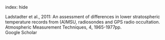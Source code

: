 index: hide

<div class="Citation">

  <div class="Citation-body">
    <div class="Citation-text">Ladstadter et al., 2011: An assessment of differences in lower stratospheric temperature records from (A)MSU, radiosondes and GPS radio occultation. <span class="Article-journal">Atmospheric Measurement Techniques, </span><span class="Article-volume">4, </span>1965-1977pp.</div>
    <div class="Citation-links">
      <div class="CitationLink" data-href="https://scholar.google.com/scholar?q=An+assessment+of+differences+in+lower+stratospheric+temperature+records+from+%28A%29MSU%2C+radiosondes+and+GPS+radio+occultation">
        <div class="CitationLink-icon CitationLink-Scholar"></div>
        <div class="CitationLink-text">Google Scholar</div>
      </div>
    </div>
  </div>
</div>


<div class="Citation-copy">

</div>